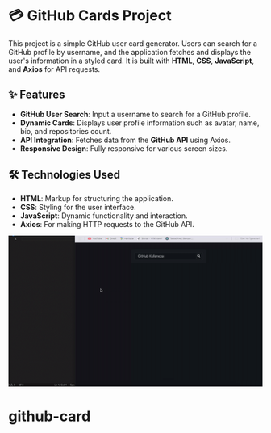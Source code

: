 # 💳 GitHub Cards Project

This project is a simple GitHub user card generator. Users can search for a GitHub profile by username, and the application fetches and displays the user's information in a styled card. It is built with **HTML**, **CSS**, **JavaScript**, and **Axios** for API requests.

## ✨ Features

- **GitHub User Search**: Input a username to search for a GitHub profile.
- **Dynamic Cards**: Displays user profile information such as avatar, name, bio, and repositories count.
- **API Integration**: Fetches data from the **GitHub API** using Axios.
- **Responsive Design**: Fully responsive for various screen sizes.

## 🛠️ Technologies Used

- **HTML**: Markup for structuring the application.
- **CSS**: Styling for the user interface.
- **JavaScript**: Dynamic functionality and interaction.
- **Axios**: For making HTTP requests to the GitHub API.

![](ekran.gif)
# github-card
